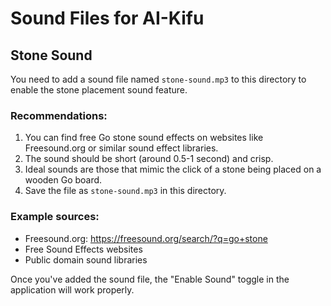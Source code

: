 # Sound Files for AI-Kifu

## Stone Sound

You need to add a sound file named `stone-sound.mp3` to this directory to enable the stone placement sound feature.

### Recommendations:

1. You can find free Go stone sound effects on websites like Freesound.org or similar sound effect libraries.
2. The sound should be short (around 0.5-1 second) and crisp.
3. Ideal sounds are those that mimic the click of a stone being placed on a wooden Go board.
4. Save the file as `stone-sound.mp3` in this directory.

### Example sources:
- Freesound.org: https://freesound.org/search/?q=go+stone
- Free Sound Effects websites
- Public domain sound libraries

Once you've added the sound file, the "Enable Sound" toggle in the application will work properly. 